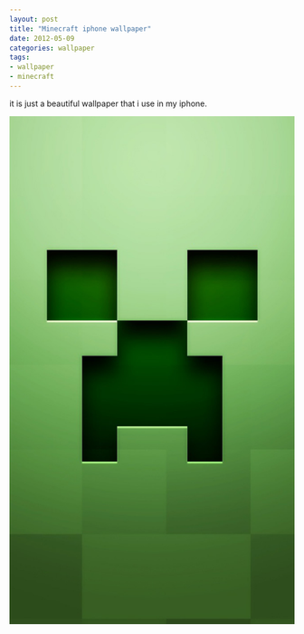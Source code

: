 ```yaml
---
layout: post
title: "Minecraft iphone wallpaper"
date: 2012-05-09
categories: wallpaper
tags:
- wallpaper
- minecraft
---
```


it is just a beautiful wallpaper that i use in my iphone.

![](/assets/images/post/2012-05-09-minecraft-iphone-wallpaper/creeper-minecraft.jpg)
